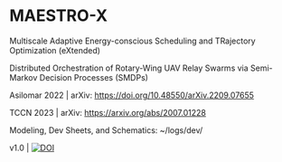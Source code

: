 # MAESTRO-X
Multiscale Adaptive Energy-conscious Scheduling and TRajectory Optimization (eXtended)

Distributed Orchestration of Rotary-Wing UAV Relay Swarms via Semi-Markov Decision Processes (SMDPs)

Asilomar 2022 | arXiv: https://doi.org/10.48550/arXiv.2209.07655

TCCN 2023 | arXiv: https://arxiv.org/abs/2007.01228

Modeling, Dev Sheets, and Schematics: ~/logs/dev/

v1.0 | [![DOI](https://zenodo.org/badge/480597753.svg)](https://zenodo.org/badge/latestdoi/480597753)
